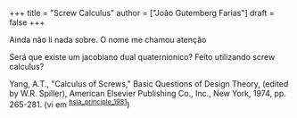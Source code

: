 +++
title = "Screw Calculus"
author = ["João Gutemberg Farias"]
draft = false
+++

Ainda não li nada sobre. O nome me chamou atenção

Será que existe um jacobiano dual quaternionico? Feito utilizando screw calculus?

Yang, A.T., "Calculus of Screws," Basic Questions of Design Theory,
(edited by W.R. Spiller), American Elsevier Publishing Co., Inc., New York,
1974, pp. 265-281. (vi em <sup id="1c950428ab88e88521c4012f8492486d"><a href="#hsia_principle_1981" title="Hsia \&amp; Yang, On the {{Principle}} of {{Transference In Three}}-{{Dimensional Kinematics}}, {Journal of Mechanical Design}, v(3), 652 (1981).">hsia_principle_1981</a></sup>)
